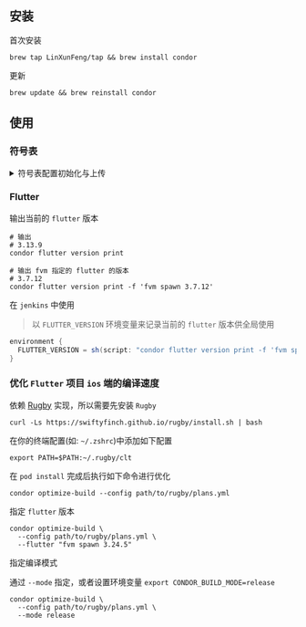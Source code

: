 ## 安装

<!-- ### Homebrew -->

首次安装

```shell
brew tap LinXunFeng/tap && brew install condor
```

更新
```shell
brew update && brew reinstall condor
```

<!-- ### Pub Global

```shell
dart pub global activate condor_cli
``` -->

## 使用

### 符号表

<details>

<summary>符号表配置初始化与上传</summary>

#### 初始化

输出配置文件到指定目录

```shell
condor init -o ~/Downloads/condor
```

如有些配置是固定的，可以通过 `-r` 参数指定一个配置文件的路径，这样会将固定的配置写入到输出的配置文件中进行覆盖

```shell
condor init -o ~/Downloads/condor -r ~/Downloads/condor/config2.yaml
```

|参数|别名|描述|
|-|-|-|
|`ref`|`r`|指定固定配置文件的路径|
|`out`|`o`|指定配置文件的输出目录路径|
|`symbolZipPath`|-|符号表压缩包路|
|`bundleId`|-|`app` 的 `bundleId`|
|`version`|-|`app` 的版本|
|`flutterVersion`|-|`Flutter` 版本|
|`buglyAppId`|-|`bugly` 的 `appid`|
|`buglyAppKey`|-|`bugly` 的 `appkey`|
|`buglyJarPath`|-|`buglyqq-upload-symbol.jar` 的路径|


#### 上传符号表

> 针对 `fastlane` 打出来的符号表压缩包

通过指定最后的配置文件的路径来上传符号表

```shell
condor upload -c ~/Downloads/condor/config.yaml
```

</details>

### Flutter

输出当前的 `flutter` 版本

```shell
# 输出
# 3.13.9
condor flutter version print
```

```shell
# 输出 fvm 指定的 flutter 的版本
# 3.7.12
condor flutter version print -f 'fvm spawn 3.7.12'
```

在 `jenkins` 中使用

> 以 `FLUTTER_VERSION` 环境变量来记录当前的 `flutter` 版本供全局使用

```groovy
environment {
  FLUTTER_VERSION = sh(script: "condor flutter version print -f 'fvm spawn ${flutter_version}'", returnStdout: true).trim()
}
```

### 优化 `Flutter` 项目 `ios` 端的编译速度

依赖 [Rugby](https://github.com/swiftyfinch/Rugby) 实现，所以需要先安装 `Rugby`

```shell
curl -Ls https://swiftyfinch.github.io/rugby/install.sh | bash
```

在你的终端配置(如: `~/.zshrc`)中添加如下配置

```shell
export PATH=$PATH:~/.rugby/clt
```

在 `pod install` 完成后执行如下命令进行优化

```shell
condor optimize-build --config path/to/rugby/plans.yml
```

指定 `flutter` 版本

```shell
condor optimize-build \
  --config path/to/rugby/plans.yml \
  --flutter "fvm spawn 3.24.5"
```

指定编译模式

通过 `--mode` 指定，或者设置环境变量 `export CONDOR_BUILD_MODE=release`

```shell
condor optimize-build \
  --config path/to/rugby/plans.yml \
  --mode release
```
